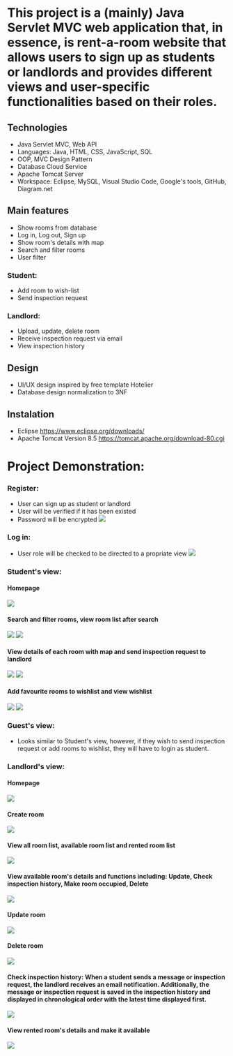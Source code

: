 # This project is a (mainly) Java Servlet MVC web application that, in essence, is rent-a-room website that allows users to sign up as students or landlords and provides different views and user-specific functionalities based on their roles.

## Technologies
- Java Servlet MVC, Web API
- Languages: Java, HTML, CSS, JavaScript, SQL
- OOP, MVC Design Pattern
- Database Cloud Service
- Apache Tomcat Server
- Workspace: Eclipse, MySQL, Visual Studio Code, Google's tools, GitHub, Diagram.net

## Main features
- Show rooms from database
- Log in, Log out, Sign up
- Show room's details with map
- Search and filter rooms
- User filter

### Student:
- Add room to wish-list
- Send inspection request

### Landlord:
- Upload, update, delete room
- Receive inspection request via email
- View inspection history

## Design
- UI/UX design inspired by free template Hotelier 
- Database design normalization to 3NF

## Instalation
- Eclipse https://www.eclipse.org/downloads/
- Apache Tomcat Version 8.5 https://tomcat.apache.org/download-80.cgi

# Project Demonstration: 

### Register: 
- User can sign up as student or landlord
- User will be verified if it has been existed
- Password will be encrypted
![](https://github.com/JPhan1106/Hommie/blob/main/Register.jpg)
### Log in: 
- User role will be checked to be directed to a propriate view
![](https://github.com/JPhan1106/Hommie/blob/main/login.jpg)

### Student's view:
#### Homepage
![](https://github.com/JPhan1106/Hommie/blob/main/homepage%20-%20student%20and%20guest.jpg)
#### Search and filter rooms, view room list after search
![](https://github.com/JPhan1106/Hommie/blob/main/Search.jpg)
![](https://github.com/JPhan1106/Hommie/blob/main/Room%20List.jpg)
#### View details of each room with map and send inspection request to landlord
![](https://github.com/JPhan1106/Hommie/blob/main/room%20details.jpg)
![](https://github.com/JPhan1106/Hommie/blob/main/Inspection%20sent%20success.jpg)
#### Add favourite rooms to wishlist and view wishlist
![](https://github.com/JPhan1106/Hommie/blob/main/wishlist.jpg)
![](https://github.com/JPhan1106/Hommie/blob/main/add%20to%20wishlist.jpg)

### Guest's view: 
- Looks similar to Student's view, however, if they wish to send inspection request or add rooms to wishlist, they will have to login as student. 

### Landlord's view: 
#### Homepage
![](https://github.com/JPhan1106/Hommie/blob/main/homepage%20-%20landlord.jpg)
#### Create room
![](https://github.com/JPhan1106/Hommie/blob/main/Create%20room.jpg)
#### View all room list, available room list and rented room list 
![](https://github.com/JPhan1106/Hommie/blob/main/Landlord's%20listings%20.jpg)
#### View available room's details and functions including: Update, Check inspection history, Make room occupied, Delete
![](https://github.com/JPhan1106/Hommie/blob/main/Available%20room's%20details.jpg)
#### Update room
![](https://github.com/JPhan1106/Hommie/blob/main/Update%20room.jpg)
#### Delete room
![](https://github.com/JPhan1106/Hommie/blob/main/Delete%20Room.jpg)
#### Check inspection history: When a student sends a message or inspection request, the landlord receives an email notification. Additionally, the message or inspection request is saved in the inspection history and displayed in chronological order with the latest time displayed first.
![](https://github.com/JPhan1106/Hommie/blob/main/Inspection%20request%20history.jpg)
#### View rented room's details and make it available
![](https://github.com/JPhan1106/Hommie/blob/main/Rented%20room's%20details.jpg)


